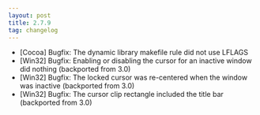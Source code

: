 ```yaml
---
layout: post
title: 2.7.9
tag: changelog
---
```


 - \[Cocoa\] Bugfix: The dynamic library makefile rule did not use
                     LFLAGS
 - \[Win32\] Bugfix: Enabling or disabling the cursor for an inactive
                     window did nothing (backported from 3.0)
 - \[Win32\] Bugfix: The locked cursor was re-centered when the window was
                     inactive (backported from 3.0)
 - \[Win32\] Bugfix: The cursor clip rectangle included the title bar
                     (backported from 3.0)
